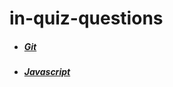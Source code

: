 # in-quiz-questions

- ##### [Git](https://github.com/Ebazhanov/in-quiz-questions/blob/master/git/git-quiz.md)
- ##### [Javascript](https://github.com/Ebazhanov/in-quiz-questions/blob/master/javascript/javascript-quiz.md)
